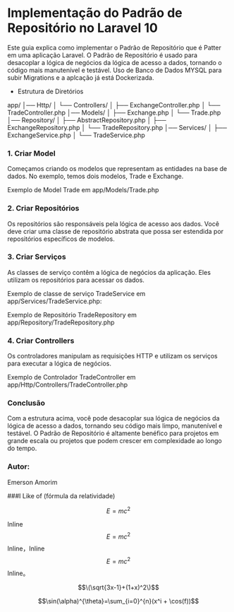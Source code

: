 # Implementação do Padrão de Repositório no Laravel 10
Este guia explica como implementar o Padrão de Repositório que é Patter em uma aplicação Laravel. O Padrão de Repositório é usado para desacoplar a lógica de negócios da lógica de acesso a dados, tornando o código mais manutenível e testável. Uso de Banco de Dados MYSQL para subir Migrations e a aplcação já está Dockerizada.

- Estrutura de Diretórios

app/
│── Http/
│   └── Controllers/
│       ├── ExchangeController.php
│       └── TradeController.php
│── Models/
│   ├── Exchange.php
│   └── Trade.php
│── Repository/
│   ├── AbstractRepository.php
│   ├── ExchangeRepository.php
│   └── TradeRepository.php
│── Services/
│   ├── ExchangeService.php
│   └── TradeService.php


### 1. Criar Model
Começamos criando os modelos que representam as entidades na base de dados. No exemplo, temos dois modelos, Trade e Exchange.

Exemplo de Model Trade em app/Models/Trade.php

### 2. Criar Repositórios
Os repositórios são responsáveis pela lógica de acesso aos dados. Você deve criar uma classe de repositório abstrata que possa ser estendida por repositórios específicos de modelos.

### 3. Criar Serviços
As classes de serviço contêm a lógica de negócios da aplicação. Eles utilizam os repositórios para acessar os dados.

Exemplo de classe de serviço TradeService em app/Services/TradeService.php:

Exemplo de Repositório TradeRepository em app/Repository/TradeRepository.php

### 4. Criar Controllers
Os controladores manipulam as requisições HTTP e utilizam os serviços para executar a lógica de negócios.

Exemplo de Controlador TradeController em app/Http/Controllers/TradeController.php

### Conclusão
Com a estrutura acima, você pode desacoplar sua lógica de negócios da lógica de acesso a dados, tornando seu código mais limpo, manutenível e testável. O Padrão de Repositório é altamente benéfico para projetos em grande escala ou projetos que podem crescer em complexidade ao longo do tempo.

### Autor:
Emerson Amorim
            
###I Like of (fórmula da relatividade)
   
$$E=mc^2$$

Inline $$E=mc^2$$ Inline，Inline $$E=mc^2$$ Inline。

$$\(\sqrt{3x-1}+(1+x)^2\)$$
                    
$$\sin(\alpha)^{\theta}=\sum_{i=0}^{n}(x^i + \cos(f))$$
                
